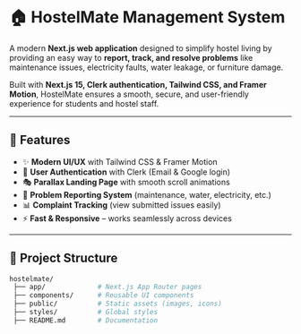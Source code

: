 # 🏠 HostelMate Management System

A modern **Next.js web application** designed to simplify hostel living by providing an easy way to **report, track, and resolve problems** like maintenance issues, electricity faults, water leakage, or furniture damage.  

Built with **Next.js 15, Clerk authentication, Tailwind CSS, and Framer Motion**, HostelMate ensures a smooth, secure, and user-friendly experience for students and hostel staff.  

---

## 🚀 Features

- ✨ **Modern UI/UX** with Tailwind CSS & Framer Motion  
- 🔐 **User Authentication** with Clerk (Email & Google login)  
- 🎭 **Parallax Landing Page** with smooth scroll animations  
- 📝 **Problem Reporting System** (maintenance, water, electricity, etc.)  
- 📊 **Complaint Tracking** (view submitted issues easily)  
- ⚡ **Fast & Responsive** – works seamlessly across devices  

---

## 📂 Project Structure
```bash
hostelmate/
 ├── app/             # Next.js App Router pages
 ├── components/      # Reusable UI components
 ├── public/          # Static assets (images, icons)
 ├── styles/          # Global styles
 ├── README.md        # Documentation
